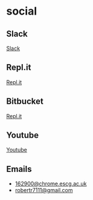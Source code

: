 # social

## Slack
[Slack](https://app.slack.com/client/TS1AR0RFU/CSE4DJ3LY)

## Repl.it
[Repl.it](https://repl.it/@RobR7111)

## Bitbucket
[Repl.it](https://bitbucket.org/%7Ba5af91f5-3a00-4495-97a1-cc55a7f369c2%7D/)

## Youtube
[Youtube](https://www.youtube.com/channel/UCCV8G8d7vXrZb_RMB_BSSaw?view_as=subscriber)

## Emails
- 162900@chrome.escg.ac.uk
- robertr7111@gmail.com
